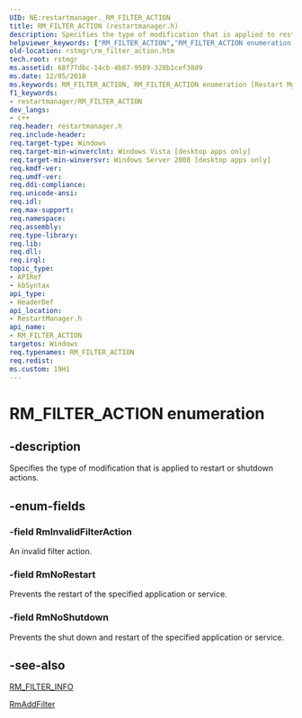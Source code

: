 ```yaml
---
UID: NE:restartmanager._RM_FILTER_ACTION
title: RM_FILTER_ACTION (restartmanager.h)
description: Specifies the type of modification that is applied to restart or shutdown actions.helpviewer_keywords: ["RM_FILTER_ACTION","RM_FILTER_ACTION enumeration [Restart Mgr]","RmInvalidFilterAction","RmNoRestart","RmNoShutdown","restartmanager/RM_FILTER_ACTION","restartmanager/RmInvalidFilterAction","restartmanager/RmNoRestart","restartmanager/RmNoShutdown","rstmgr.rm_filter_action"]
old-location: rstmgr\rm_filter_action.htm
tech.root: rstmgr
ms.assetid: 68f77dbc-14cb-4b87-9589-328b1cef38d9
ms.date: 12/05/2018
ms.keywords: RM_FILTER_ACTION, RM_FILTER_ACTION enumeration [Restart Mgr], RmInvalidFilterAction, RmNoRestart, RmNoShutdown, restartmanager/RM_FILTER_ACTION, restartmanager/RmInvalidFilterAction, restartmanager/RmNoRestart, restartmanager/RmNoShutdown, rstmgr.rm_filter_action
f1_keywords:
- restartmanager/RM_FILTER_ACTION
dev_langs:
- c++
req.header: restartmanager.h
req.include-header: 
req.target-type: Windows
req.target-min-winverclnt: Windows Vista [desktop apps only]
req.target-min-winversvr: Windows Server 2008 [desktop apps only]
req.kmdf-ver: 
req.umdf-ver: 
req.ddi-compliance: 
req.unicode-ansi: 
req.idl: 
req.max-support: 
req.namespace: 
req.assembly: 
req.type-library: 
req.lib: 
req.dll: 
req.irql: 
topic_type:
- APIRef
- kbSyntax
api_type:
- HeaderDef
api_location:
- RestartManager.h
api_name:
- RM_FILTER_ACTION
targetos: Windows
req.typenames: RM_FILTER_ACTION
req.redist: 
ms.custom: 19H1
---
```


# RM_FILTER_ACTION enumeration


## -description


Specifies the type of modification that is applied to restart or shutdown actions.


## -enum-fields




### -field RmInvalidFilterAction

An invalid filter action.


### -field RmNoRestart

Prevents the restart of the specified application or service.


### -field RmNoShutdown

Prevents the shut down and restart of the specified application or service.




## -see-also




<a href="https://docs.microsoft.com/windows/desktop/api/restartmanager/ns-restartmanager-rm_filter_info">RM_FILTER_INFO</a>



<a href="https://docs.microsoft.com/windows/desktop/api/restartmanager/nf-restartmanager-rmaddfilter">RmAddFilter</a>
 

 

